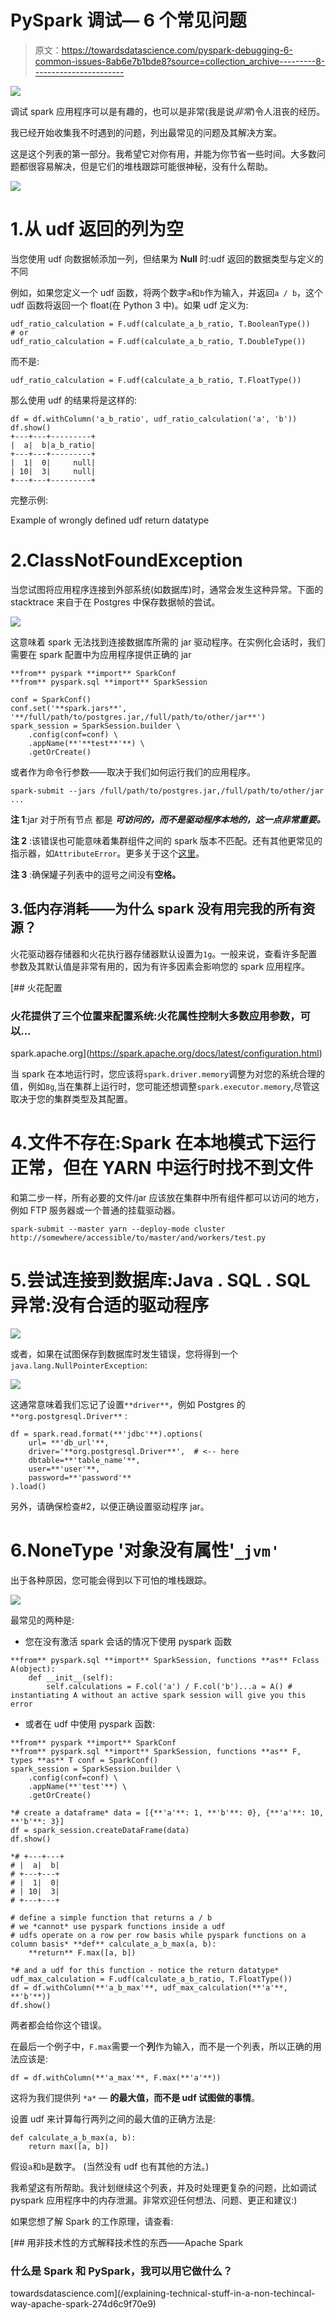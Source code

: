 # PySpark 调试— 6 个常见问题

> 原文：<https://towardsdatascience.com/pyspark-debugging-6-common-issues-8ab6e7b1bde8?source=collection_archive---------8----------------------->

![](img/81e7f2cf8b1cb577d6b8ec21547323eb.png)

调试 spark 应用程序可以是有趣的，也可以是非常(我是说*非常*)令人沮丧的经历。

我已经开始收集我不时遇到的问题，列出最常见的问题及其解决方案。

这是这个列表的第一部分。我希望它对你有用，并能为你节省一些时间。大多数问题都很容易解决，但是它们的堆栈跟踪可能很神秘，没有什么帮助。

![](img/37f8f1cfd773ed4dfd4a9554acadfd33.png)

# 1.从 udf 返回的列为空

当您使用 udf 向数据帧添加一列，但结果为 **Null** 时:udf 返回的数据类型与定义的不同

例如，如果您定义一个 udf 函数，将两个数字`a`和`b`作为输入，并返回`a / b`，这个 udf 函数将返回一个 float(在 Python 3 中)。如果 udf 定义为:

```
udf_ratio_calculation = F.udf(calculate_a_b_ratio, T.BooleanType())
# or 
udf_ratio_calculation = F.udf(calculate_a_b_ratio, T.DoubleType())
```

而不是:

```
udf_ratio_calculation = F.udf(calculate_a_b_ratio, T.FloatType())
```

那么使用 udf 的结果将是这样的:

```
df = df.withColumn('a_b_ratio', udf_ratio_calculation('a', 'b'))
df.show() 
+---+---+---------+
|  a|  b|a_b_ratio|
+---+---+---------+
|  1|  0|     null|
| 10|  3|     null|
+---+---+---------+
```

完整示例:

Example of wrongly defined udf return datatype

# 2.ClassNotFoundException

当您试图将应用程序连接到外部系统(如数据库)时，通常会发生这种异常。下面的 stacktrace 来自于在 Postgres 中保存数据帧的尝试。

![](img/6ac7ba4826237561ec8b097e95d65267.png)

这意味着 spark 无法找到连接数据库所需的 jar 驱动程序。在实例化会话时，我们需要在 spark 配置中为应用程序提供正确的 jar

```
**from** pyspark **import** SparkConf
**from** pyspark.sql **import** SparkSession

conf = SparkConf()
conf.set('**spark.jars**', '**/full/path/to/postgres.jar,/full/path/to/other/jar**') spark_session = SparkSession.builder \
    .config(conf=conf) \
    .appName(**'**test**'**) \
    .getOrCreate()
```

或者作为命令行参数——取决于我们如何运行我们的应用程序。

```
spark-submit --jars /full/path/to/postgres.jar,/full/path/to/other/jar ...
```

**注 1**:jar 对于所有节点 都是 ***可访问的，而不是驱动程序本地的，这一点非常重要。***

**注 2** :该错误也可能意味着集群组件之间的 spark 版本不匹配。还有其他更常见的指示器，如`AttributeError`。更多关于这个[这里](https://radanalytics.io/howdoi/recognize-version-clash)。

**注 3** :确保罐子列表中的逗号之间没有**空格。**

## 3.低内存消耗——为什么 spark 没有用完我的所有资源？

火花驱动器存储器和火花执行器存储器默认设置为`1g`。一般来说，查看许多配置参数及其默认值是非常有用的，因为有许多因素会影响您的 spark 应用程序。

[](https://spark.apache.org/docs/latest/configuration.html) [## 火花配置

### 火花提供了三个位置来配置系统:火花属性控制大多数应用参数，可以…

spark.apache.org](https://spark.apache.org/docs/latest/configuration.html) 

当 spark 在本地运行时，您应该将`spark.driver.memory`调整为对您的系统合理的值，例如`8g`,当在集群上运行时，您可能还想调整`spark.executor.memory`,尽管这取决于您的集群类型及其配置。

# 4.文件不存在:Spark 在本地模式下运行正常，但在 YARN 中运行时找不到文件

和第二步一样，所有必要的文件/jar 应该放在集群中所有组件都可以访问的地方，例如 FTP 服务器或一个普通的挂载驱动器。

```
spark-submit --master yarn --deploy-mode cluster http://somewhere/accessible/to/master/and/workers/test.py
```

# 5.尝试连接到数据库:Java . SQL . SQL 异常:没有合适的驱动程序

![](img/0e88682841a0e625303b7e19c48a2d84.png)

或者，如果在试图保存到数据库时发生错误，您将得到一个`java.lang.NullPointerException`:

![](img/7fbc49eeb25972dbecf30b0f016d2049.png)

这通常意味着我们忘记了设置`**driver**`，例如 Postgres 的`**org.postgresql.Driver**` :

```
df = spark.read.format(**'jdbc'**).options(
    url= **'db_url'**,
    driver='**org.postgresql.Driver**',  # <-- here
    dbtable=**'table_name'**,
    user=**'user'**,
    password=**'password'**
).load()
```

另外，请确保检查#2，以便正确设置驱动程序 jar。

# 6.NoneType '对象没有属性'`_jvm'`

出于各种原因，您可能会得到以下可怕的堆栈跟踪。

![](img/e6d9664254cec63a909ae20cdee09f2b.png)

最常见的两种是:

*   您在没有激活 spark 会话的情况下使用 pyspark 函数

```
**from** pyspark.sql **import** SparkSession, functions **as** Fclass A(object):
    def __init__(self):
        self.calculations = F.col('a') / F.col('b')...a = A() # instantiating A without an active spark session will give you this error 
```

*   或者在 udf 中使用 pyspark 函数:

```
**from** pyspark **import** SparkConf
**from** pyspark.sql **import** SparkSession, functions **as** F, types **as** T conf = SparkConf()
spark_session = SparkSession.builder \
    .config(conf=conf) \
    .appName(**'test'**) \
    .getOrCreate()

*# create a dataframe* data = [{**'a'**: 1, **'b'**: 0}, {**'a'**: 10, **'b'**: 3}]
df = spark_session.createDataFrame(data)
df.show()

*# +---+---+
# |  a|  b|
# +---+---+
# |  1|  0|
# | 10|  3|
# +---+---+

# define a simple function that returns a / b
# we *cannot* use pyspark functions inside a udf
# udfs operate on a row per row basis while pyspark functions on a column basis* **def** calculate_a_b_max(a, b):
    **return** F.max([a, b])

*# and a udf for this function - notice the return datatype* udf_max_calculation = F.udf(calculate_a_b_ratio, T.FloatType())
df = df.withColumn(**'a_b_max'**, udf_max_calculation(**'a'**, **'b'**))
df.show()
```

两者都会给你这个错误。

在最后一个例子中，`F.max`需要一个**列**作为输入，而不是一个列表，所以正确的用法应该是:

```
df = df.withColumn(**'a_max'**, F.max(**'a'**))
```

这将为我们提供列 `*a*` — **的最大值，而不是 udf 试图做的事情**。

设置 udf 来计算每行两列之间的最大值的正确方法是:

```
def calculate_a_b_max(a, b):
    return max([a, b]) 
```

假设`a`和`b`是数字。
(当然没有 udf 也有其他的方法。)

我希望这有所帮助。我计划继续这个列表，并及时处理更复杂的问题，比如调试 pyspark 应用程序中的内存泄漏。非常欢迎任何想法、问题、更正和建议:)

如果您想了解 Spark 的工作原理，请查看:

[](/explaining-technical-stuff-in-a-non-techincal-way-apache-spark-274d6c9f70e9) [## 用非技术性的方式解释技术性的东西——Apache Spark

### 什么是 Spark 和 PySpark，我可以用它做什么？

towardsdatascience.com](/explaining-technical-stuff-in-a-non-techincal-way-apache-spark-274d6c9f70e9)